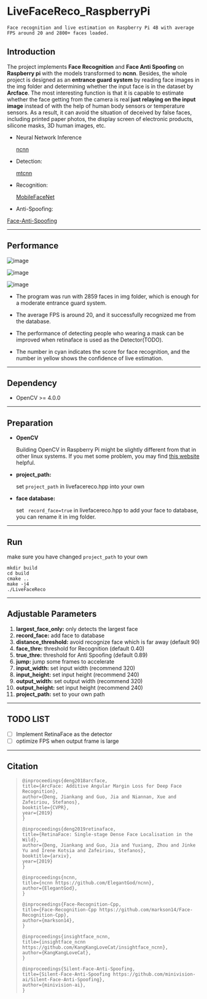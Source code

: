 # **LiveFaceReco_RaspberryPi**

```
Face recognition and live estimation on Raspberry Pi 4B with average FPS around 20 and 2800+ faces loaded.
```

## Introduction

The project implements **Face Recognition** and **Face Anti Spoofing** on **Raspberry pi** with the models transformed to **ncnn**. Besides, the whole project is designed as an **entrance guard system** by reading face images in the img folder and determining whether the input face is in the dataset by **Arcface**. The most interesting function is that it is capable to estimate whether the face getting from the camera is real **just relaying on the input image** instead of with the help of human body sensors or temperature sensors. As a result, it can avoid the situation of deceived by false faces, including printed paper photos, the display screen of electronic products, silicone masks, 3D human images, etc.


- Neural Network Inference

  [ncnn](https://github.com/Tencent/ncnn)

- Detection:

  [mtcnn](https://kpzhang93.github.io/MTCNN_face_detection_alignment/index.html)

- Recognition: 

  [MobileFaceNet](https://github.com/deepinsight/insightface/issues/214)

-  Anti-Spoofing:

  [Face-Anti-Spoofing](https://github.com/minivision-ai/Silent-Face-Anti-Spoofing)

---

## Performance

![image](https://github.com/XinghaoChen9/LiveFaceReco_RaspberryPi/blob/master/demo/livedetect.gif)

![image](https://github.com/XinghaoChen9/LiveFaceReco_RaspberryPi/blob/master/demo/Mask1.gif)

![image](https://github.com/XinghaoChen9/LiveFaceReco_RaspberryPi/blob/master/demo/Mask2.gif)

- The program was run with 2859 faces in img folder, which is enough for a moderate entrance guard system.  

- The average FPS is around 20, and it successfully recognized me from the database. 

- The performance of detecting people who wearing a mask can be improved when retinaface is used as the Detector(TODO). 

- The number in cyan indicates the score for face recognition, and the number in yellow shows the confidence of live estimation. 

---

## Dependency

- OpenCV >= 4.0.0 

---

## Preparation

- **OpenCV**

  Building OpenCV in Raspberry Pi might be slightly different from that in other linux systems. If you met some problem, you may find [this website](https://blog.csdn.net/weixin_43287964/article/details/101696036?depth_1-utm_source=distribute.pc_relevant.none-task&utm_source=distribute.pc_relevant.none-task) helpful.

- 
   **project_path:**

    set `project_path` in livefacereco.hpp into your own

-  **face database:**

    set ` record_face=true` in livefacereco.hpp to add your face to database, you can rename it in img folder.

---

## Run

make sure you have changed  `project_path` to your own

```shell
mkdir build
cd build
cmake ..
make -j4
./LiveFaceReco
```

---

## Adjustable Parameters

1. **largest_face_only:** only detects the largest face
2. **record_face:** add face to database
3. **distance_threshold:** avoid recognize face which is far away (default 90)
4. **face_thre:** threshold for Recognition (default 0.40)
5. **true_thre:** threshold for Anti Spoofing (default 0.89)
6. **jump:** jump some frames to accelerate
7. **input_width:** set input width (recommend 320)
8. **input_height:** set input height (recommend 240)
9. **output_width:** set output width (recommend 320)
10. **output_height:** set input height (recommend 240)
11. **project_path:** set to your own path

------

## TODO LIST

- [ ] Implement RetinaFace as the detector
- [ ] optimize FPS when output frame is large

---

## Citation

> ```
> @inproceedings{deng2018arcface,
> title={ArcFace: Additive Angular Margin Loss for Deep Face Recognition},
> author={Deng, Jiankang and Guo, Jia and Niannan, Xue and Zafeiriou, Stefanos},
> booktitle={CVPR},
> year={2019}
> }
> 
> @inproceedings{deng2019retinaface,
> title={RetinaFace: Single-stage Dense Face Localisation in the Wild},
> author={Deng, Jiankang and Guo, Jia and Yuxiang, Zhou and Jinke Yu and Irene Kotsia and Zafeiriou, Stefanos},
> booktitle={arxiv},
> year={2019}
> }
> 
> @inproceedings{ncnn,
> title={ncnn https://github.com/ElegantGod/ncnn},
> author={ElegantGod},
> }
> 
> @inproceedings{Face-Recognition-Cpp,
> title={Face-Recognition-Cpp https://github.com/markson14/Face-Recognition-Cpp},
> author={markson14},
> }
> 
> @inproceedings{insightface_ncnn,
> title={insightface_ncnn https://github.com/KangKangLoveCat/insightface_ncnn},
> author={KangKangLoveCat},
> }
> 
> @inproceedings{Silent-Face-Anti-Spoofing,
> title={Silent-Face-Anti-Spoofing https://github.com/minivision-ai/Silent-Face-Anti-Spoofing},
> author={minivision-ai},
> }
> ```
>
> 







